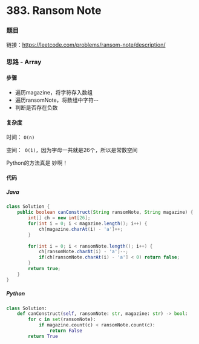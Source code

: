 

# 383. Ransom Note

### 题目

链接：https://leetcode.com/problems/ransom-note/description/



### 思路 - Array

#### 步骤

- 遍历magazine，将字符存入数组
- 遍历ransomNote，将数组中字符--
- 判断是否存在负数



#### 复杂度

时间： `O(n)`

空间：` O(1)`，因为字母一共就是26个，所以是常数空间

Python的方法真是 妙啊！



#### 代码

##### Java

```java
class Solution {
    public boolean canConstruct(String ransomNote, String magazine) {
        int[] ch = new int[26];
        for(int i = 0; i < magazine.length(); i++) {
            ch[magazine.charAt(i) - 'a']++;
        }
        
        for(int i = 0; i < ransomNote.length(); i++) {
            ch[ransomNote.charAt(i) - 'a']--;
            if(ch[ransomNote.charAt(i) - 'a'] < 0) return false;
        }
        return true;
    }
}
```



##### Python

```python
class Solution:
    def canConstruct(self, ransomNote: str, magazine: str) -> bool:
        for c in set(ransomNote):
            if magazine.count(c) < ransomNote.count(c):
                return False
        return True
```

